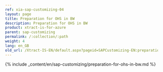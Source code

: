 ```yaml
---
ref: xia-sap-customizing-04
layout: page
title: Preparation for OHS in BW
description: Preparation for OHS in BW
product: xtract-is-for-azure
parent: sap-customizing
permalink: /:collection/:path
weight: 4
lang: en_GB
old_url: /Xtract-IS-EN/default.aspx?pageid=SAPCustomizing-EN:preparation-for-ohs-in-bw
---
```

{% include _content/en/sap-customizing/preparation-for-ohs-in-bw.md  %}